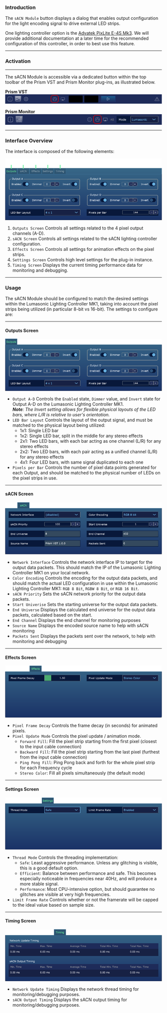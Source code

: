 
### Introduction

The `sACN Module` button displays a dialog that enables output configuration for the light encoding signal to drive external LED strips.

One lighting controller option is the [Advatek PixLite E-4S Mk3](https://www.advateklighting.com/products/e4-s-mk3). We will provide
additional documentation at a later time for the recommended configuration of this controller, in order to best use this feature.

---

### Activation

---

The sACN Module is accessible via a dedicated button within the top toolbar of the Prism VST and Prism Monitor plug-ins, as illustrated below.

**Prism VST**<br>
![sACNButtonPrismVST image-center image-full image-margin-v-24](img/sACN/sacn-module-prism-vst.png)

**Prism Monitor**<br>
![sACNButtonPrismMonitor image-center image-full image-margin-v-24](img/sACN/sacn-module-prism-monitor.png)

---

### Interface Overview

The interface is composed of the following elements:

![sACNInterfaceOverview image-center image-full image-margin-v-24](img/sACN/sacn-module-overview.png)

1. `Outputs Screen` Controls all settings related to the 4 pixel output channels (A-D).
2. `sACN Screen` Controls all settings related to the sACN lighting controller configuration.
3. `Effects Screen` Controls all settings for animation effects on the pixel strips.
4. `Settings Screen` Controls high level settings for the plug-in instance.
5. `Timing Screen` Displays the current timing performance data for monitoring and debugging.

---

### Usage

The sACN Module should be configured to match the desired settings within the Lumasonic Lighting Controller MK1,
taking into account the pixel strips being utilized (in particular 8-bit vs 16-bit). The settings to configure are:

---

#### Outputs Screen

![sACNOutputsScreen image-center image-full image-margin-v-24](img/sACN/sacn-outputs-screen.png)

* `Output A-D` Controls the `Enabled` state, `Dimmer` value, and `Invert` state for Output A-D on the Lumasonic Lighting Controller MK1. <br> _**Note**: The Invert setting allows for flexible physical layouts of the LED bars, where L/R is relative to user's orientation._
* `LED Bar Layout` Controls the layout of the output signal, and must be matched to the physical layout being utilized:
    * 1x1: Single LED bar
    * 1x2: Single LED bar, split in the middle for any stereo effects
    * 2x1: Two LED bars, with each bar acting as one channel (L/R) for any stereo effects
    * 2x2: Two LED bars, with each pair acting as a unified channel (L/R) for any stereo effects
    * 4x1: Four LED bars, with same signal duplicated to each one
* `Pixels per Bar` Controls the number of pixel data points generated for each Output, and should be matched to the physical number of LEDs on the pixel strips in use.

---

#### sACN Screen

![sACNSettingsScreen image-center image-full image-margin-v-24](img/sACN/sacn-sacn-screen.png)

* `Network Interface` Controls the network interface IP to target for the output data packets. This should match the IP of the Lumasonic Lighting Controller MK1 on your local network.
* `Color Encoding` Controls the encoding for the output data packets, and should match the actual LED configuration in use within the Lumasonic Lighting Controller MK1: `RGB 8 Bit`, `RGBW 8 Bit`, or `RGB 16 Bit`.
* `sACN Priority` Sets the sACN network priority for the output data packets.
* `Start Univerise` Sets the starting universe for the output data packets.
* `End Universe` Displays the calculated end universe for the output data packets, calculated based on the start.
* `End Channel` Displays the end channel for monitoring purposes
* `Source Name` Displays the encoded source name to help with sACN monitoring
* `Packets Sent` Displays the packets sent over the network, to help with monitoring and debugging

---

#### Effects Screen

![sACNEffectsScreen image-center image-full image-margin-v-24](img/sACN/sacn-effects-screen.png)

* `Pixel Frame Decay` Controls the frame decay (in seconds) for animated pixels.
* `Pixel Update Mode` Controls the pixel update / animation mode.
    * `Forward Fill`: Fill the pixel strip starting from the first pixel (closest to the input cable connection)
    * `Backward Fill`: Fill the pixel strip starting from the last pixel (furthest from the input cable connection)
    * `Ping Pong Fill`: Ping Pong back and forth for the whole pixel strip for each Frequency cycle
    * `Stereo Color`: Fill all pixels simultaneously (the default mode)

---

#### Settings Screen

![sACNTimingScreen image-center image-full image-margin-v-24](img/sACN/sacn-settings-screen.png)

* `Thread Mode` Controls the threading implementation:
    * `Safe`: Least aggressive performance. Unless any glitching is visible, this is a good default option.
    * `Efficient`: Balance between performance and safe. This becomes especially noticeable in frequencies near 40Hz, and will produce a more stable signal.
    * `Performance`: Most CPU-intensive option, but should guarantee no glitches are visible at very high frequencies.
* `Limit Frame Rate` Controls whether or not the framerate will be capped to the ideal value based on sample size.

---

#### Timing Screen

![sACNTimingScreen image-center image-full image-margin-v-24](img/sACN/sacn-timing-screen.png)

* `Network Update Timing` Displays the network thread timing for monitoring/debugging purposes.
* `sACN Output Timing` Displays the sACN output timing for monitoring/debugging purposes.